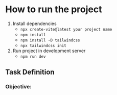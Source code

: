 # How to run the project

1. Install dependencies
   - `npx create-vite@latest your project name`
   - `npm install`
   - `npm install -D tailwindcss`
   - `npx tailwindcss init`
2. Run project in development server
   - `npm run dev`

## Task Definition

### Objective:

>
